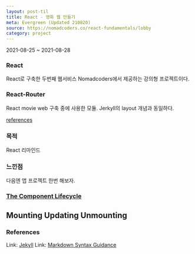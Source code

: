 ```yaml
---
layout: post-til
title: React - 영화 웹 만들기
meta: Evergreen (Updated 210820)
source: https://nomadcoders.co/react-fundamentals/lobby
category: project
---
```


2021-08-25 ~ 2021-08-28

### React
React로 구축한 두번째 웹서비스 Nomadcoders에서 제공하는 강의형 프로젝트이다.

### React-Router
React movie web 구축 중에 사용한 모듈. Jerkyll의 layout 개념과 동일하다. 

[references](https://reactrouter.com/)

### 목적
React 리마인드

### 느낀점
다음엔 앱 프로젝트 한번 해보자. 

### [The Component Lifecycle](https://reactjs.org/docs/react-component.html)
Mounting
Updating
Unmounting
-
### References
Link: [Jekyll](https://jekyllrb.com/docs/)
Link: [Markdown Syntax Guidance](https://guides.github.com/features/mastering-markdown/)

